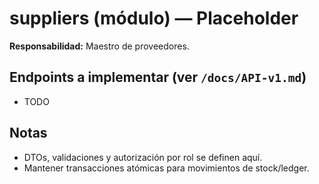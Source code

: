 # suppliers (módulo) — Placeholder
**Responsabilidad:** Maestro de proveedores.

## Endpoints a implementar (ver `/docs/API-v1.md`)
- TODO

## Notas
- DTOs, validaciones y autorización por rol se definen aquí.
- Mantener transacciones atómicas para movimientos de stock/ledger.

